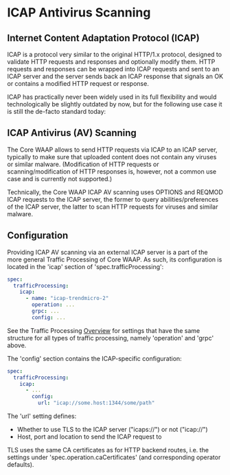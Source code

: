 # ICAP Antivirus Scanning

## Internet Content Adaptation Protocol (ICAP)

ICAP is a protocol very similar to the original HTTP/1.x protocol, designed to validate HTTP requests and responses and optionally modify them. HTTP requests and responses can be wrapped into ICAP requests and sent to an ICAP server and the server sends back an ICAP response that signals an OK or contains a modified HTTP request or response.

ICAP has practically never been widely used in its full flexibility and would technologically be slightly outdated by now, but for the following use case it is still the de-facto standard today:

## ICAP Antivirus (AV) Scanning

The Core WAAP allows to send HTTP requests via ICAP to an ICAP server, typically to make sure that uploaded content does not contain any viruses or similar malware. (Modification of HTTP requests or scanning/modification of HTTP responses is, however, not a common use case and is currently not supported.)

Technically, the Core WAAP ICAP AV scanning uses OPTIONS and REQMOD ICAP requests to the ICAP server, the former to query abilities/preferences of the ICAP server, the latter to scan HTTP requests for viruses and similar malware. 

## Configuration

Providing ICAP AV scanning via an external ICAP server is a part of the more general Traffic Processing of Core WAAP. As such, its configuration is located in the 'icap' section of 'spec.trafficProcessing':

```yaml
spec:
  trafficProcessing:
    icap:
      - name: "icap-trendmicro-2" 
        operation: ...
        grpc: ...
        config: ...
```

See the Traffic Processing [Overview](traffic-processing-overview.md) for settings that have the same structure for all types of traffic processing, namely 'operation' and 'grpc' above.

The 'config' section contains the ICAP-specific configuration:

```yaml
spec:
  trafficProcessing:
    icap:
      - ... 
        config:
          url: "icap://some.host:1344/some/path"
```

The 'url' setting defines:

- Whether to use TLS to the ICAP server ("icaps://") or not ("icap://")
- Host, port and location to send the ICAP request to

TLS uses the same CA certificates as for HTTP backend routes, i.e. the settings under 'spec.operation.caCertificates' (and corresponding operator defaults).